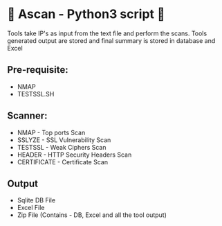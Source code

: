 # :snake: Ascan - Python3 script :snake:

Tools take IP's as input from the text file and perform the scans. Tools generated output are stored and final summary is stored in database and Excel

## Pre-requisite:
* NMAP
* TESTSSL.SH

## Scanner:
* NMAP - Top ports Scan
* SSLYZE - SSL Vulnerability Scan
* TESTSSL - Weak Ciphers Scan
* HEADER - HTTP Security Headers Scan
* CERTIFICATE - Certificate Scan

## Output
* Sqlite DB File
* Excel File
* Zip File (Contains - DB, Excel and all the tool output)